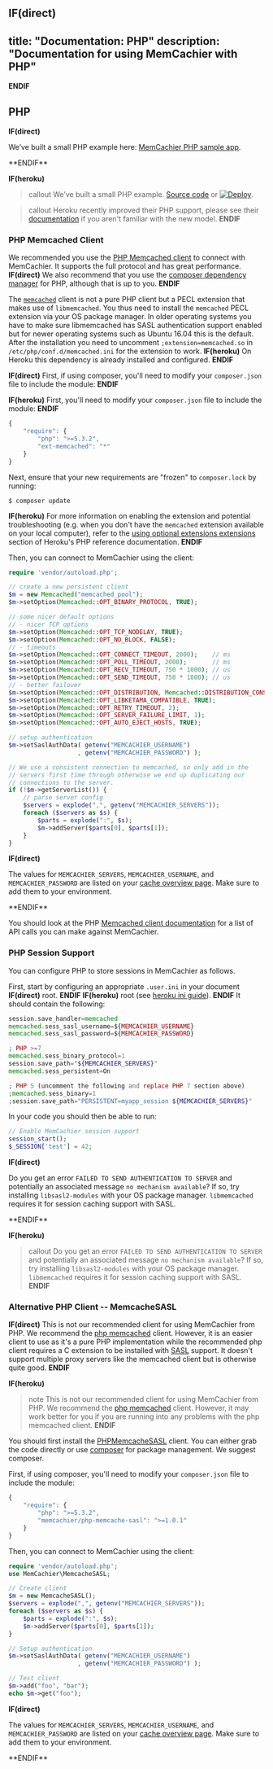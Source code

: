 **IF(direct)**
---
title: "Documentation: PHP"
description: "Documentation for using MemCachier with PHP"
---
**ENDIF**

## PHP

**IF(direct)**
<p class="alert alert-info">
We’ve built a small PHP example here:
<a href="https://github.com/memcachier/examples-php">MemCachier PHP sample app</a>.
</p>
**ENDIF**

**IF(heroku)**
>callout
>We’ve built a small PHP example.
><a class="github-source-code" href="https://github.com/memcachier/examples-php">Source code</a> or
>[![Deploy](https://www.herokucdn.com/deploy/button.png)](https://heroku.com/deploy?template=https://github.com/memcachier/examples-php).

>callout
>Heroku recently improved their PHP support, please see their
>[documentation](https://devcenter.heroku.com/articles/php-support)
>if you aren't familiar with the new model.
**ENDIF**

### PHP Memcached Client

We recommended you use the [PHP Memcached
client](http://www.php.net/manual/en/book.memcached.php) to connect with
MemCachier. It supports the full protocol and has great performance.
**IF(direct)**
We also recommend that you use the [composer dependency
manager](https://getcomposer.org/) for PHP, although that is up to you.
**ENDIF**

The [`memcached`](https://pecl.php.net/package/memcached) client is not a pure PHP client but a PECL extension that
makes use of `libmemcached`. You thus need to install the `memcached` PECL extension via your
OS package manager. In older operating systems you have to make sure libmemcached
has SASL authentication support enabled but for newer operating systems such as
Ubuntu 16.04 this is the default. After the installation you need to uncomment
`;extension=memcached.so` in `/etc/php/conf.d/memcached.ini` for the extension
to work.
**IF(heroku)**
On Heroku this dependency is already installed and configured.
**ENDIF**

**IF(direct)**
First, if using composer, you'll need to modify your `composer.json` file to
include the module:
**ENDIF**

**IF(heroku)**
First, you'll need to modify your `composer.json` file to include the
module:
**ENDIF**

```js
{
    "require": {
        "php": ">=5.3.2",
        "ext-memcached": "*"
    }
}
```

Next, ensure that your new requirements are "frozen" to `composer.lock` by running:

```term
$ composer update
```

**IF(heroku)**
For more information on enabling the extension and potential troubleshooting (e.g. when you don't have the `memcached` extension available on your local computer), refer to the [using optional extensions extensions](/articles/php-support#using-optional-extensions) section of Heroku's PHP reference documentation.
**ENDIF**

Then, you can connect to MemCachier using the client:

```php
require 'vendor/autoload.php';

// create a new persistent client
$m = new Memcached("memcached_pool");
$m->setOption(Memcached::OPT_BINARY_PROTOCOL, TRUE);

// some nicer default options
// - nicer TCP options
$m->setOption(Memcached::OPT_TCP_NODELAY, TRUE);
$m->setOption(Memcached::OPT_NO_BLOCK, FALSE);
// - timeouts
$m->setOption(Memcached::OPT_CONNECT_TIMEOUT, 2000);    // ms
$m->setOption(Memcached::OPT_POLL_TIMEOUT, 2000);       // ms
$m->setOption(Memcached::OPT_RECV_TIMEOUT, 750 * 1000); // us
$m->setOption(Memcached::OPT_SEND_TIMEOUT, 750 * 1000); // us
// - better failover
$m->setOption(Memcached::OPT_DISTRIBUTION, Memcached::DISTRIBUTION_CONSISTENT);
$m->setOption(Memcached::OPT_LIBKETAMA_COMPATIBLE, TRUE);
$m->setOption(Memcached::OPT_RETRY_TIMEOUT, 2);
$m->setOption(Memcached::OPT_SERVER_FAILURE_LIMIT, 1);
$m->setOption(Memcached::OPT_AUTO_EJECT_HOSTS, TRUE);

// setup authentication
$m->setSaslAuthData( getenv("MEMCACHIER_USERNAME")
                   , getenv("MEMCACHIER_PASSWORD") );

// We use a consistent connection to memcached, so only add in the
// servers first time through otherwise we end up duplicating our
// connections to the server.
if (!$m->getServerList()) {
    // parse server config
    $servers = explode(",", getenv("MEMCACHIER_SERVERS"));
    foreach ($servers as $s) {
        $parts = explode(":", $s);
        $m->addServer($parts[0], $parts[1]);
    }
}
```

**IF(direct)**
<p class="alert alert-info">
The values for <code>MEMCACHIER_SERVERS</code>, <code>MEMCACHIER_USERNAME</code>, and
<code>MEMCACHIER_PASSWORD</code> are listed on your
<a href="https://www.memcachier.com/caches">cache overview page</a>. Make sure to add them
to your environment.
</p>
**ENDIF**

You should look at the PHP [Memcached client
documentation](http://www.php.net/manual/en/book.memcached.php) for a list of
API calls you can make against MemCachier.

### PHP Session Support

You can configure PHP to store sessions in MemCachier as follows.

First, start by configuring an appropriate `.user.ini` in your document
**IF(direct)**
root.
**ENDIF**
**IF(heroku)**
root (see [heroku ini
guide](https://devcenter.heroku.com/articles/custom-php-settings#user-ini-files-recommended)).
**ENDIF**
It should contain the following:

```php
session.save_handler=memcached
memcached.sess_sasl_username=${MEMCACHIER_USERNAME}
memcached.sess_sasl_password=${MEMCACHIER_PASSWORD}

; PHP >=7
memcached.sess_binary_protocol=1
session.save_path="${MEMCACHIER_SERVERS}"
memcached.sess_persistent=On

; PHP 5 (uncomment the following and replace PHP 7 section above)
;memcached.sess_binary=1
;session.save_path="PERSISTENT=myapp_session ${MEMCACHIER_SERVERS}"
```

In your code you should then be able to run:

```php
// Enable MemCachier session support
session_start();
$_SESSION['test'] = 42;
```

**IF(direct)**
<p class="alert alert-info">
Do you get an error <code>FAILED TO SEND AUTHENTICATION TO SERVER</code> and potentially an associated message <code>no mechanism available</code>? If so, try installing <code>libsasl2-modules</code> with your OS package manager. <code>libmemcached</code> requires it for session caching support with SASL.
</p>
**ENDIF**

**IF(heroku)**
>callout
>Do you get an error `FAILED TO SEND AUTHENTICATION TO SERVER` and potentially 
>an associated message `no mechanism available`? If so, try installing 
>`libsasl2-modules` with your OS package manager. `libmemcached` requires it 
>for session caching support with SASL.
**ENDIF**

### Alternative PHP Client -- MemcacheSASL

**IF(direct)**
This is not our recommended client for using MemCachier from PHP. We recommend
the [php memcached](#php-memcached-client) client. However, it is an easier
client to use as it's a pure PHP implementation while the recommended php client
requires a C extension to be installed with
[SASL](http://en.wikipedia.org/wiki/Simple_Authentication_and_Security_Layer)
support. It doesn't support multiple proxy servers like the memcached client
but is otherwise quite good.
**ENDIF**

**IF(heroku)**
>note
>This is not our recommended client for using MemCachier from PHP. We
>recommend the [php memcached](#php-memcached-client) client. However, it may work
>better for you if you are running into any problems with the php
>memcached client.
**ENDIF**

You should first install the
[PHPMemcacheSASL](https://github.com/memcachier/PHPMemcacheSASL) client. You
can either grab the code directly or use [composer](https://getcomposer.org/)
for package management. We suggest composer.

First, if using composer, you'll need to modify your `composer.json` file to
include the module:

```js
{
    "require": {
        "php": ">=5.3.2",
        "memcachier/php-memcache-sasl": ">=1.0.1"
    }
}
```

Then, you can connect to MemCachier using the client:

```php
require 'vendor/autoload.php';
use MemCachier\MemcacheSASL;

// Create client
$m = new MemcacheSASL();
$servers = explode(",", getenv("MEMCACHIER_SERVERS"));
foreach ($servers as $s) {
    $parts = explode(":", $s);
    $m->addServer($parts[0], $parts[1]);
}

// Setup authentication
$m->setSaslAuthData( getenv("MEMCACHIER_USERNAME")
                   , getenv("MEMCACHIER_PASSWORD") );

// Test client
$m->add("foo", "bar");
echo $m->get("foo");
```

**IF(direct)**
<p class="alert alert-info">
The values for <code>MEMCACHIER_SERVERS</code>, <code>MEMCACHIER_USERNAME</code>, and
<code>MEMCACHIER_PASSWORD</code> are listed on your
<a href="https://www.memcachier.com/caches">cache overview page</a>. Make sure to add them
to your environment.
</p>
**ENDIF**
